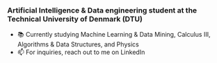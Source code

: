 ### Artificial Intelligence & Data engineering student at the Technical University of Denmark (DTU)
- 📚 Currently studying Machine Learning & Data Mining, Calculus III, Algorithms & Data Structures, and Physics
- 📫 For inquiries, reach out to me on LinkedIn

<!--
**Mikel-Yu/Mikel-Yu** is a ✨ _special_ ✨ repository because its `README.md` (this file) appears on your GitHub profile.

Here are some ideas to get you started:

- 🔭 I’m currently working on ...
- 🌱 I’m currently learning ...
- 👯 I’m looking to collaborate on ...
- 🤔 I’m looking for help with ...
- 💬 Ask me about ...
- 📫 How to reach me: ...
- 😄 Pronouns: ...
- ⚡ Fun fact: ...
-->
